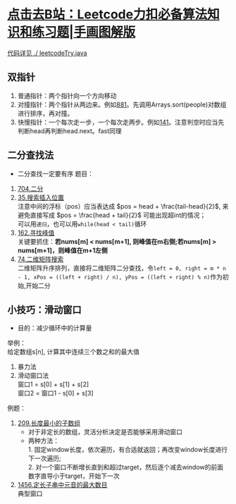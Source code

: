 # [点击去B站：Leetcode力扣必备算法知识和练习题|手画图解版](https://b23.tv/bIQs1w)
[代码详见 ./ leetcodeTry.java](leetcodeTry.java)
## 双指针
1. 普通指针：两个指针向一个方向移动
2. 对撞指针：两个指针从两边来。例如[881](https://leetcode-cn.com/problems/boats-to-save-people/)。先调用Arrays.sort(people)对数组进行排序，再对撞。
3. 快慢指针：一个每次走一步，一个每次走两步。例如[141](https://leetcode-cn.com/problems/linked-list-cycle/submissions/)。注意判空时应当先判断head再判断head.next。fast同理

## 二分查找法
- 二分查找一定要有序
题目：
1. [704.二分](https://leetcode-cn.com/problems/binary-search/)
2. [35.搜索插入位置](https://leetcode-cn.com/problems/search-insert-position/)<br>注意中间的浮标（pos）应当表达成 $pos = head + \frac{tail-head}{2}$, 来避免直接写成 $pos = \frac{head + tail}{2}$ 可能出现超int的情况；<br>可以用`递归`，也可以用`while(head < tail)`循环
3. [162.寻找峰值](https://leetcode-cn.com/problems/find-peak-element/)<br>关键要抓住：**若nums[m] < nums[m+1], 则峰值在m右侧;若nums[m] > nums[m+1]，则峰值在m+1左侧**
4. [74.二维矩阵搜索](https://leetcode-cn.com/problems/search-a-2d-matrix/)<br>二维矩阵升序排列，直接将二维矩阵二分查找，令`left = 0, right = m * n - 1, xPos = ((left + right) / n), yPos = ((left + right) % n)`作为初始,开始二分

## 小技巧：滑动窗口
- 目的：减少循环中的计算量

举例：<br>给定数组s[n], 计算其中连续三个数之和的最大值
1. 暴力法
2. 滑动窗口法<br>窗口1 = s[0] + s[1] + s[2]<br>窗口2 = 窗口1 - s[0] + s[3]


例题：
1. [209.长度最小的子数组](https://leetcode-cn.com/problems/minimum-size-subarray-sum/) 
    - 对于非定长的数组，灵活分析决定是否能够采用滑动窗口
    - 两种方法：<br>1. 固定window长度，依次遍历，有合适就返回；再改变window长度进行下一次遍历;<br>2. 对一个窗口不断增长直到和超过target，然后逐个减去window的前面数字直导小于target，开始下一次
2. [1456.定长子串中元音的最大数目](https://leetcode-cn.com/problems/maximum-number-of-vowels-in-a-substring-of-given-length/)<br>典型窗口